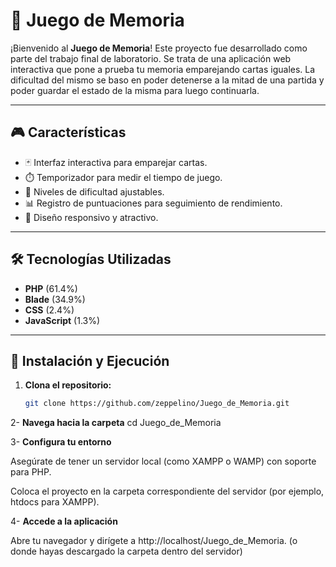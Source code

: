 # 🧠 Juego de Memoria

¡Bienvenido al **Juego de Memoria**! Este proyecto fue desarrollado como parte del trabajo final de laboratorio. 
Se trata de una aplicación web interactiva que pone a prueba tu memoria emparejando cartas iguales.
La dificultad del mismo se baso en poder detenerse a la mitad de una partida y poder guardar el estado de la misma para luego continuarla.

---

## 🎮 Características

- 🃏 Interfaz interactiva para emparejar cartas.
- ⏱️ Temporizador para medir el tiempo de juego.
- 🧩 Niveles de dificultad ajustables.
- 📊 Registro de puntuaciones para seguimiento de rendimiento.
- 🎨 Diseño responsivo y atractivo.

---

## 🛠️ Tecnologías Utilizadas

- **PHP** (61.4%)
- **Blade** (34.9%)
- **CSS** (2.4%)
- **JavaScript** (1.3%)

---

## 🚀 Instalación y Ejecución

1. **Clona el repositorio:**

   ```bash
   git clone https://github.com/zeppelino/Juego_de_Memoria.git
   
2- **Navega hacia la carpeta**
   cd Juego_de_Memoria

3- **Configura tu entorno**

  Asegúrate de tener un servidor local (como XAMPP o WAMP) con soporte para PHP.

  Coloca el proyecto en la carpeta correspondiente del servidor (por ejemplo, htdocs para XAMPP).

4- **Accede a la aplicación**

  Abre tu navegador y dirígete a http://localhost/Juego_de_Memoria. (o donde hayas descargado la carpeta dentro del servidor)
